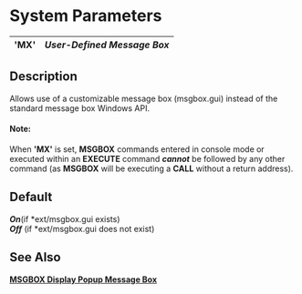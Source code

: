 # System Parameters

**'MX'** |  **_User-Defined Message Box_**  
---|---  
  
##  Description

Allows use of a customizable message box (msgbox.gui) instead of the standard message box Windows API.

#### **Note:**  
When **'MX'** is set, **MSGBOX** commands entered in console mode or executed within an **EXECUTE** command **_cannot_** be followed by any other command (as **MSGBOX** will be executing a **CALL** without a return address).

##  Default

**_On_**(if *ext/msgbox.gui exists)  
**_Off_** (if *ext/msgbox.gui does not exist)

## See Also

**[MSGBOX Display Popup Message Box](../directives/msgbox.md)**
